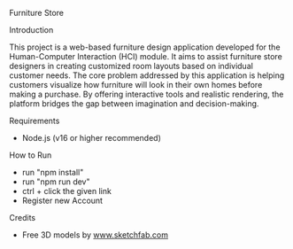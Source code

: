 Furniture Store

Introduction

This project is a web-based furniture design application developed for the Human-Computer Interaction (HCI) module. It aims to assist furniture store designers in creating customized room layouts based on individual customer needs.
The core problem addressed by this application is helping customers visualize how furniture will look in their own homes before making a purchase. By offering interactive tools and realistic rendering, the platform bridges the gap between imagination and decision-making.

Requirements
- Node.js (v16 or higher recommended)

How to Run
- run "npm install"
- run "npm run dev"
- ctrl + click the given link
- Register new Account

Credits
- Free 3D models by www.sketchfab.com


